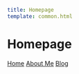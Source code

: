 ```yaml
title: Homepage
template: common.html
```

# Homepage

[Home](index.html) [About Me](about.html) [Blog](https://blog.xtlsoft.top/)
